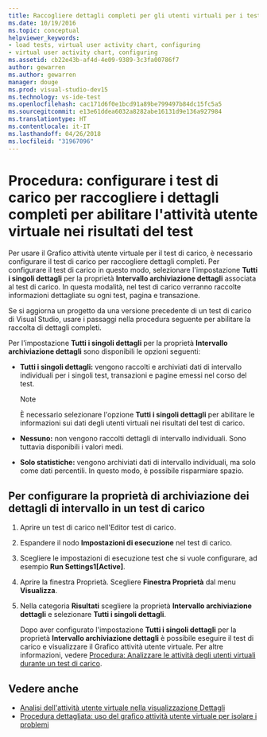 ```yaml
---
title: Raccogliere dettagli completi per gli utenti virtuali per i test di carico in Visual Studio
ms.date: 10/19/2016
ms.topic: conceptual
helpviewer_keywords:
- load tests, virtual user activity chart, configuring
- virtual user activity chart, configuring
ms.assetid: cb22e43b-af4d-4e09-9389-3c3fa00786f7
author: gewarren
ms.author: gewarren
manager: douge
ms.prod: visual-studio-dev15
ms.technology: vs-ide-test
ms.openlocfilehash: cac171d6f0e1bcd91a89be799497b84dc15fc5a5
ms.sourcegitcommit: e13e61ddea6032a8282abe16131d9e136a927984
ms.translationtype: HT
ms.contentlocale: it-IT
ms.lasthandoff: 04/26/2018
ms.locfileid: "31967096"
---
```

# <a name="how-to-configure-load-tests-to-collect-full-details-to-enable-virtual-user-activity-in-test-results"></a>Procedura: configurare i test di carico per raccogliere i dettagli completi per abilitare l'attività utente virtuale nei risultati del test

Per usare il Grafico attività utente virtuale per il test di carico, è necessario configurare il test di carico per raccogliere dettagli completi. Per configurare il test di carico in questo modo, selezionare l'impostazione **Tutti i singoli dettagli** per la proprietà **Intervallo archiviazione dettagli** associata al test di carico. In questa modalità, nel test di carico verranno raccolte informazioni dettagliate su ogni test, pagina e transazione.

 Se si aggiorna un progetto da una versione precedente di un test di carico di Visual Studio, usare i passaggi nella procedura seguente per abilitare la raccolta di dettagli completi.

 Per l'impostazione **Tutti i singoli dettagli** per la proprietà **Intervallo archiviazione dettagli** sono disponibili le opzioni seguenti:

-   **Tutti i singoli dettagli:** vengono raccolti e archiviati dati di intervallo individuali per i singoli test, transazioni e pagine emessi nel corso del test.

    > [!NOTE]
    > È necessario selezionare l'opzione **Tutti i singoli dettagli** per abilitare le informazioni sui dati degli utenti virtuali nei risultati del test di carico.

-   **Nessuno:** non vengono raccolti dettagli di intervallo individuali. Sono tuttavia disponibili i valori medi.

-   **Solo statistiche:** vengono archiviati dati di intervallo individuali, ma solo come dati percentili. In questo modo, è possibile risparmiare spazio.

## <a name="to-configure-the-timing-details-storage-property-in-a-load-test"></a>Per configurare la proprietà di archiviazione dei dettagli di intervallo in un test di carico

1.  Aprire un test di carico nell'Editor test di carico.

2.  Espandere il nodo **Impostazioni di esecuzione** nel test di carico.

3.  Scegliere le impostazioni di esecuzione test che si vuole configurare, ad esempio **Run Settings1[Active]**.

4.  Aprire la finestra Proprietà. Scegliere **Finestra Proprietà** dal menu **Visualizza**.

5.  Nella categoria **Risultati** scegliere la proprietà **Intervallo archiviazione dettagli** e selezionare **Tutti i singoli dettagli**.

     Dopo aver configurato l'impostazione **Tutti i singoli dettagli** per la proprietà **Intervallo archiviazione dettagli** è possibile eseguire il test di carico e visualizzare il Grafico attività utente virtuale. Per altre informazioni, vedere [Procedura: Analizzare le attività degli utenti virtuali durante un test di carico](../test/how-to-analyze-virtual-user-activity-during-a-load-test.md).

## <a name="see-also"></a>Vedere anche

- [Analisi dell'attività utente virtuale nella visualizzazione Dettagli](../test/analyze-load-test-virtual-user-activity-in-the-details-view.md)
- [Procedura dettagliata: uso del grafico attività utente virtuale per isolare i problemi](../test/walkthrough-use-the-virtual-user-activity-chart-to-isolate-issues.md)